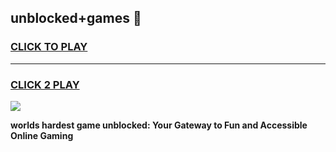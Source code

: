 
## unblocked+games 👋
<h3>
<a href="https://premium.freeplayer.one?title=unblocked+games&ref=14F">CLICK TO PLAY</a></h3>
<hr>

<h3>
<a href="https://premium.freeplayer.one?title=unblocked+games&ref=14F">CLICK 2 PLAY</a>
  
</h3>

<a href="https://premium.freeplayer.one?title=unblocked+games&ref=12F/"><img src="https://clearcache.store/games.png"></a>


**worlds hardest game unblocked: Your Gateway to Fun and Accessible Online Gaming**
